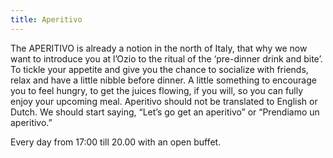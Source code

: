 ```yaml
---
title: Aperitivo
---
```


The APERITIVO is already a notion in the north of Italy, that why we now want to introduce you at l’Ozio to the ritual of the ‘pre-dinner drink and bite’. To tickle your appetite and give you the chance to socialize with friends, relax and have a little nibble before dinner. A little something to encourage you to feel hungry, to get the juices flowing, if you will, so you can fully enjoy your upcoming meal. Aperitivo should not be translated to English or Dutch. We should start saying, “Let’s go get an aperitivo” or “Prendiamo un aperitivo.”

Every day from 17:00 till 20.00 with an open buffet.
